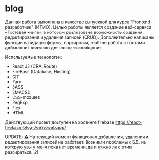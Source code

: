 # blog

Данная работа выполнена в качестве выпускной для курса "Frontend-разработчик" (ИТМО). Целью работы является создание веб-сервиса «Гостевая книга», в котором реализована возможность создания, редактирования и удаления записей (CRUD). Дополнительно написаны функции валидации формы, сортировка, realtime работа с постами, добавление аватарки для каждого сообщения.

Используемые технологии:

- React JS (CRA, Route)
- FireBase (Database, Hosting)
- GIT
- Yarn
- SASS
- SMACSS
- CSS-modules
- RegExp
- Flex
- HTML

Действующий проект доступен на хостинге firebase https://react-firebase-blog-7ee85.web.app/

UPDATE: ⚠️ На текущий момент функционал добавления, удаления и редактирования записей не работает. Возникли проблемы с БД, на которую увы у меня пока нет времени, да и нужно ли с этим разбираться...?)
